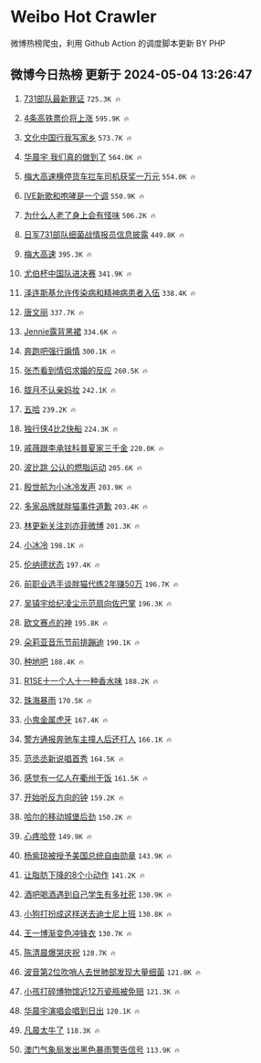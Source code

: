 # Weibo Hot Crawler 



微博热榜爬虫，利用 Github Action 的调度脚本更新 BY PHP 


## 微博今日热榜 更新于 2024-05-04 13:26:47 
1. [731部队最新罪证](https://s.weibo.com/weibo?q=%23731%E9%83%A8%E9%98%9F%E6%9C%80%E6%96%B0%E7%BD%AA%E8%AF%81%23&t=31&band_rank=1&Refer=top) `725.3K 🔥` 

1. [4条高铁票价将上涨](https://s.weibo.com/weibo?q=%234%E6%9D%A1%E9%AB%98%E9%93%81%E7%A5%A8%E4%BB%B7%E5%B0%86%E4%B8%8A%E6%B6%A8%23&t=31&band_rank=2&Refer=top) `595.9K 🔥` 

1. [文化中国行我写家乡](https://s.weibo.com/weibo?q=%23%E6%96%87%E5%8C%96%E4%B8%AD%E5%9B%BD%E8%A1%8C%E6%88%91%E5%86%99%E5%AE%B6%E4%B9%A1%23&t=31&band_rank=3&Refer=top) `573.7K 🔥` 

1. [华晨宇 我们真的做到了](https://s.weibo.com/weibo?q=%E5%8D%8E%E6%99%A8%E5%AE%87%20%E6%88%91%E4%BB%AC%E7%9C%9F%E7%9A%84%E5%81%9A%E5%88%B0%E4%BA%86&t=31&band_rank=4&Refer=top) `564.0K 🔥` 

1. [梅大高速横停货车拦车司机获奖一万元](https://s.weibo.com/weibo?q=%23%E6%A2%85%E5%A4%A7%E9%AB%98%E9%80%9F%E6%A8%AA%E5%81%9C%E8%B4%A7%E8%BD%A6%E6%8B%A6%E8%BD%A6%E5%8F%B8%E6%9C%BA%E8%8E%B7%E5%A5%96%E4%B8%80%E4%B8%87%E5%85%83%23&t=31&band_rank=5&Refer=top) `554.0K 🔥` 

1. [IVE新歌和咆哮是一个调](https://s.weibo.com/weibo?q=IVE%E6%96%B0%E6%AD%8C%E5%92%8C%E5%92%86%E5%93%AE%E6%98%AF%E4%B8%80%E4%B8%AA%E8%B0%83&t=31&band_rank=6&Refer=top) `550.9K 🔥` 

1. [为什么人老了身上会有怪味](https://s.weibo.com/weibo?q=%23%E4%B8%BA%E4%BB%80%E4%B9%88%E4%BA%BA%E8%80%81%E4%BA%86%E8%BA%AB%E4%B8%8A%E4%BC%9A%E6%9C%89%E6%80%AA%E5%91%B3%23&t=31&band_rank=7&Refer=top) `506.2K 🔥` 

1. [日军731部队细菌战情报员信息披露](https://s.weibo.com/weibo?q=%23%E6%97%A5%E5%86%9B731%E9%83%A8%E9%98%9F%E7%BB%86%E8%8F%8C%E6%88%98%E6%83%85%E6%8A%A5%E5%91%98%E4%BF%A1%E6%81%AF%E6%8A%AB%E9%9C%B2%23&t=31&band_rank=8&Refer=top) `449.8K 🔥` 

1. [梅大高速](https://s.weibo.com/weibo?q=%E6%A2%85%E5%A4%A7%E9%AB%98%E9%80%9F&t=31&band_rank=9&Refer=top) `395.3K 🔥` 

1. [尤伯杯中国队进决赛](https://s.weibo.com/weibo?q=%23%E5%B0%A4%E4%BC%AF%E6%9D%AF%E4%B8%AD%E5%9B%BD%E9%98%9F%E8%BF%9B%E5%86%B3%E8%B5%9B%23&t=31&band_rank=10&Refer=top) `341.9K 🔥` 

1. [泽连斯基允许传染病和精神病患者入伍](https://s.weibo.com/weibo?q=%23%E6%B3%BD%E8%BF%9E%E6%96%AF%E5%9F%BA%E5%85%81%E8%AE%B8%E4%BC%A0%E6%9F%93%E7%97%85%E5%92%8C%E7%B2%BE%E7%A5%9E%E7%97%85%E6%82%A3%E8%80%85%E5%85%A5%E4%BC%8D%23&t=31&band_rank=11&Refer=top) `338.4K 🔥` 

1. [唐文丽](https://s.weibo.com/weibo?q=%E5%94%90%E6%96%87%E4%B8%BD&t=31&band_rank=12&Refer=top) `337.7K 🔥` 

1. [Jennie露背黑裙](https://s.weibo.com/weibo?q=Jennie%E9%9C%B2%E8%83%8C%E9%BB%91%E8%A3%99&t=31&band_rank=13&Refer=top) `334.6K 🔥` 

1. [奔跑吧强行煽情](https://s.weibo.com/weibo?q=%E5%A5%94%E8%B7%91%E5%90%A7%E5%BC%BA%E8%A1%8C%E7%85%BD%E6%83%85&t=31&band_rank=14&Refer=top) `300.1K 🔥` 

1. [张杰看到情侣求婚的反应](https://s.weibo.com/weibo?q=%23%E5%BC%A0%E6%9D%B0%E7%9C%8B%E5%88%B0%E6%83%85%E4%BE%A3%E6%B1%82%E5%A9%9A%E7%9A%84%E5%8F%8D%E5%BA%94%23&t=31&band_rank=15&Refer=top) `260.5K 🔥` 

1. [胧月不认亲妈妆](https://s.weibo.com/weibo?q=%E8%83%A7%E6%9C%88%E4%B8%8D%E8%AE%A4%E4%BA%B2%E5%A6%88%E5%A6%86&t=31&band_rank=16&Refer=top) `242.1K 🔥` 

1. [五哈](https://s.weibo.com/weibo?q=%E4%BA%94%E5%93%88&t=31&band_rank=17&Refer=top) `239.2K 🔥` 

1. [独行侠4比2快船](https://s.weibo.com/weibo?q=%23%E7%8B%AC%E8%A1%8C%E4%BE%A04%E6%AF%942%E5%BF%AB%E8%88%B9%23&t=31&band_rank=18&Refer=top) `224.3K 🔥` 

1. [戚薇跟李承铉科普夏家三千金](https://s.weibo.com/weibo?q=%23%E6%88%9A%E8%96%87%E8%B7%9F%E6%9D%8E%E6%89%BF%E9%93%89%E7%A7%91%E6%99%AE%E5%A4%8F%E5%AE%B6%E4%B8%89%E5%8D%83%E9%87%91%23&t=31&band_rank=19&Refer=top) `220.0K 🔥` 

1. [波比跳 公认的燃脂运动](https://s.weibo.com/weibo?q=%E6%B3%A2%E6%AF%94%E8%B7%B3%20%E5%85%AC%E8%AE%A4%E7%9A%84%E7%87%83%E8%84%82%E8%BF%90%E5%8A%A8&t=31&band_rank=20&Refer=top) `205.6K 🔥` 

1. [殷世航为小冰冷发声](https://s.weibo.com/weibo?q=%23%E6%AE%B7%E4%B8%96%E8%88%AA%E4%B8%BA%E5%B0%8F%E5%86%B0%E5%86%B7%E5%8F%91%E5%A3%B0%23&t=31&band_rank=21&Refer=top) `203.9K 🔥` 

1. [多家品牌就胖猫事件道歉](https://s.weibo.com/weibo?q=%23%E5%A4%9A%E5%AE%B6%E5%93%81%E7%89%8C%E5%B0%B1%E8%83%96%E7%8C%AB%E4%BA%8B%E4%BB%B6%E9%81%93%E6%AD%89%23&t=31&band_rank=22&Refer=top) `203.4K 🔥` 

1. [林更新关注刘亦菲微博](https://s.weibo.com/weibo?q=%23%E6%9E%97%E6%9B%B4%E6%96%B0%E5%85%B3%E6%B3%A8%E5%88%98%E4%BA%A6%E8%8F%B2%E5%BE%AE%E5%8D%9A%23&t=31&band_rank=23&Refer=top) `201.3K 🔥` 

1. [小冰冷](https://s.weibo.com/weibo?q=%E5%B0%8F%E5%86%B0%E5%86%B7&t=31&band_rank=24&Refer=top) `198.1K 🔥` 

1. [伦纳德状态](https://s.weibo.com/weibo?q=%E4%BC%A6%E7%BA%B3%E5%BE%B7%E7%8A%B6%E6%80%81&t=31&band_rank=25&Refer=top) `197.4K 🔥` 

1. [前职业选手谈胖猫代练2年赚50万](https://s.weibo.com/weibo?q=%23%E5%89%8D%E8%81%8C%E4%B8%9A%E9%80%89%E6%89%8B%E8%B0%88%E8%83%96%E7%8C%AB%E4%BB%A3%E7%BB%832%E5%B9%B4%E8%B5%9A50%E4%B8%87%23&t=31&band_rank=26&Refer=top) `196.7K 🔥` 

1. [吴镇宇给纪凌尘示范扇向佐巴掌](https://s.weibo.com/weibo?q=%23%E5%90%B4%E9%95%87%E5%AE%87%E7%BB%99%E7%BA%AA%E5%87%8C%E5%B0%98%E7%A4%BA%E8%8C%83%E6%89%87%E5%90%91%E4%BD%90%E5%B7%B4%E6%8E%8C%23&t=31&band_rank=27&Refer=top) `196.3K 🔥` 

1. [欧文赛点的神](https://s.weibo.com/weibo?q=%23%E6%AC%A7%E6%96%87%E8%B5%9B%E7%82%B9%E7%9A%84%E7%A5%9E%23&t=31&band_rank=28&Refer=top) `195.8K 🔥` 

1. [朵莉亚音乐节前排蹦迪](https://s.weibo.com/weibo?q=%23%E6%9C%B5%E8%8E%89%E4%BA%9A%E9%9F%B3%E4%B9%90%E8%8A%82%E5%89%8D%E6%8E%92%E8%B9%A6%E8%BF%AA%23&t=31&band_rank=29&Refer=top) `190.1K 🔥` 

1. [种地吧](https://s.weibo.com/weibo?q=%E7%A7%8D%E5%9C%B0%E5%90%A7&t=31&band_rank=30&Refer=top) `188.4K 🔥` 

1. [R1SE十一个人十一种香水味](https://s.weibo.com/weibo?q=%23R1SE%E5%8D%81%E4%B8%80%E4%B8%AA%E4%BA%BA%E5%8D%81%E4%B8%80%E7%A7%8D%E9%A6%99%E6%B0%B4%E5%91%B3%23&t=31&band_rank=31&Refer=top) `188.2K 🔥` 

1. [珠海暴雨](https://s.weibo.com/weibo?q=%E7%8F%A0%E6%B5%B7%E6%9A%B4%E9%9B%A8&t=31&band_rank=32&Refer=top) `170.5K 🔥` 

1. [小鬼金属虎牙](https://s.weibo.com/weibo?q=%23%E5%B0%8F%E9%AC%BC%E9%87%91%E5%B1%9E%E8%99%8E%E7%89%99%23&t=31&band_rank=33&Refer=top) `167.4K 🔥` 

1. [警方通报奔驰车主撞人后还打人](https://s.weibo.com/weibo?q=%23%E8%AD%A6%E6%96%B9%E9%80%9A%E6%8A%A5%E5%A5%94%E9%A9%B0%E8%BD%A6%E4%B8%BB%E6%92%9E%E4%BA%BA%E5%90%8E%E8%BF%98%E6%89%93%E4%BA%BA%23&t=31&band_rank=34&Refer=top) `166.1K 🔥` 

1. [范丞丞新说唱首秀](https://s.weibo.com/weibo?q=%E8%8C%83%E4%B8%9E%E4%B8%9E%E6%96%B0%E8%AF%B4%E5%94%B1%E9%A6%96%E7%A7%80&t=31&band_rank=35&Refer=top) `164.5K 🔥` 

1. [感觉有一亿人在衢州干饭](https://s.weibo.com/weibo?q=%23%E6%84%9F%E8%A7%89%E6%9C%89%E4%B8%80%E4%BA%BF%E4%BA%BA%E5%9C%A8%E8%A1%A2%E5%B7%9E%E5%B9%B2%E9%A5%AD%23&t=31&band_rank=36&Refer=top) `161.5K 🔥` 

1. [开始听反方向的钟](https://s.weibo.com/weibo?q=%E5%BC%80%E5%A7%8B%E5%90%AC%E5%8F%8D%E6%96%B9%E5%90%91%E7%9A%84%E9%92%9F&t=31&band_rank=37&Refer=top) `159.2K 🔥` 

1. [哈尔的移动城堡后劲](https://s.weibo.com/weibo?q=%E5%93%88%E5%B0%94%E7%9A%84%E7%A7%BB%E5%8A%A8%E5%9F%8E%E5%A0%A1%E5%90%8E%E5%8A%B2&t=31&band_rank=38&Refer=top) `150.2K 🔥` 

1. [心疼哈登](https://s.weibo.com/weibo?q=%E5%BF%83%E7%96%BC%E5%93%88%E7%99%BB&t=31&band_rank=39&Refer=top) `149.9K 🔥` 

1. [杨紫琼被授予美国总统自由勋章](https://s.weibo.com/weibo?q=%23%E6%9D%A8%E7%B4%AB%E7%90%BC%E8%A2%AB%E6%8E%88%E4%BA%88%E7%BE%8E%E5%9B%BD%E6%80%BB%E7%BB%9F%E8%87%AA%E7%94%B1%E5%8B%8B%E7%AB%A0%23&t=31&band_rank=40&Refer=top) `143.9K 🔥` 

1. [让脂肪下降的8个小动作](https://s.weibo.com/weibo?q=%23%E8%AE%A9%E8%84%82%E8%82%AA%E4%B8%8B%E9%99%8D%E7%9A%848%E4%B8%AA%E5%B0%8F%E5%8A%A8%E4%BD%9C%23&t=31&band_rank=41&Refer=top) `141.2K 🔥` 

1. [酒吧喝酒遇到自己学生有多社死](https://s.weibo.com/weibo?q=%23%E9%85%92%E5%90%A7%E5%96%9D%E9%85%92%E9%81%87%E5%88%B0%E8%87%AA%E5%B7%B1%E5%AD%A6%E7%94%9F%E6%9C%89%E5%A4%9A%E7%A4%BE%E6%AD%BB%23&t=31&band_rank=42&Refer=top) `130.9K 🔥` 

1. [小狗打扮成这样送去迪士尼上班](https://s.weibo.com/weibo?q=%E5%B0%8F%E7%8B%97%E6%89%93%E6%89%AE%E6%88%90%E8%BF%99%E6%A0%B7%E9%80%81%E5%8E%BB%E8%BF%AA%E5%A3%AB%E5%B0%BC%E4%B8%8A%E7%8F%AD&t=31&band_rank=43&Refer=top) `130.8K 🔥` 

1. [王一博渐变色冲锋衣](https://s.weibo.com/weibo?q=%23%E7%8E%8B%E4%B8%80%E5%8D%9A%E6%B8%90%E5%8F%98%E8%89%B2%E5%86%B2%E9%94%8B%E8%A1%A3%23&t=31&band_rank=44&Refer=top) `130.7K 🔥` 

1. [陈清晨爆哭庆祝](https://s.weibo.com/weibo?q=%23%E9%99%88%E6%B8%85%E6%99%A8%E7%88%86%E5%93%AD%E5%BA%86%E7%A5%9D%23&t=31&band_rank=45&Refer=top) `128.7K 🔥` 

1. [波音第2位吹哨人去世肺部发现大量细菌](https://s.weibo.com/weibo?q=%23%E6%B3%A2%E9%9F%B3%E7%AC%AC2%E4%BD%8D%E5%90%B9%E5%93%A8%E4%BA%BA%E5%8E%BB%E4%B8%96%E8%82%BA%E9%83%A8%E5%8F%91%E7%8E%B0%E5%A4%A7%E9%87%8F%E7%BB%86%E8%8F%8C%23&t=31&band_rank=46&Refer=top) `121.8K 🔥` 

1. [小孩打碎博物馆近12万瓷瓶被免赔](https://s.weibo.com/weibo?q=%23%E5%B0%8F%E5%AD%A9%E6%89%93%E7%A2%8E%E5%8D%9A%E7%89%A9%E9%A6%86%E8%BF%9112%E4%B8%87%E7%93%B7%E7%93%B6%E8%A2%AB%E5%85%8D%E8%B5%94%23&t=31&band_rank=47&Refer=top) `121.3K 🔥` 

1. [华晨宇演唱会唱到日出](https://s.weibo.com/weibo?q=%E5%8D%8E%E6%99%A8%E5%AE%87%E6%BC%94%E5%94%B1%E4%BC%9A%E5%94%B1%E5%88%B0%E6%97%A5%E5%87%BA&t=31&band_rank=48&Refer=top) `120.1K 🔥` 

1. [凡晨太牛了](https://s.weibo.com/weibo?q=%E5%87%A1%E6%99%A8%E5%A4%AA%E7%89%9B%E4%BA%86&t=31&band_rank=49&Refer=top) `118.3K 🔥` 

1. [澳门气象局发出黑色暴雨警告信号](https://s.weibo.com/weibo?q=%23%E6%BE%B3%E9%97%A8%E6%B0%94%E8%B1%A1%E5%B1%80%E5%8F%91%E5%87%BA%E9%BB%91%E8%89%B2%E6%9A%B4%E9%9B%A8%E8%AD%A6%E5%91%8A%E4%BF%A1%E5%8F%B7%23&t=31&band_rank=50&Refer=top) `113.9K 🔥` 

